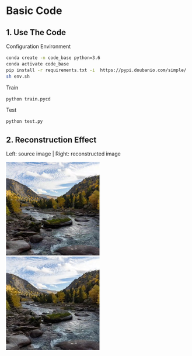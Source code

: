 # Basic Code
## 1. Use The Code
Configuration Environment
```bash
conda create -n code_base python=3.6
conda activate code_base
pip install -r requirements.txt -i  https://pypi.doubanio.com/simple/
sh env.sh
```
Train
```bash
python train.pycd
```
Test
```bash
python test.py
```
## 2. Reconstruction Effect
Left: source image | Right: reconstructed image

<img src="./test_input_folder/xi.jpg" width="256" height="256" />       <img src="./test_results/xi.jpg" width="256" height="256" />